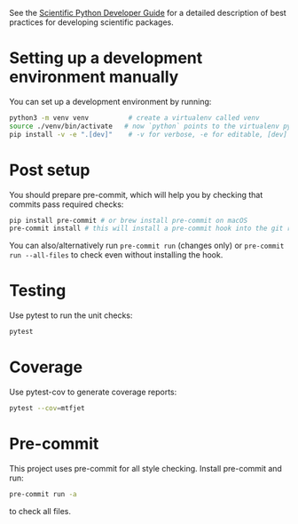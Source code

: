 See the [Scientific Python Developer Guide][spc-dev-intro] for a detailed
description of best practices for developing scientific packages.

[spc-dev-intro]: https://learn.scientific-python.org/development/

# Setting up a development environment manually

You can set up a development environment by running:

```zsh
python3 -m venv venv          # create a virtualenv called venv
source ./venv/bin/activate   # now `python` points to the virtualenv python
pip install -v -e ".[dev]"    # -v for verbose, -e for editable, [dev] for dev dependencies
```

# Post setup

You should prepare pre-commit, which will help you by checking that commits pass
required checks:

```bash
pip install pre-commit # or brew install pre-commit on macOS
pre-commit install # this will install a pre-commit hook into the git repo
```

You can also/alternatively run `pre-commit run` (changes only) or
`pre-commit run --all-files` to check even without installing the hook.

# Testing

Use pytest to run the unit checks:

```bash
pytest
```

# Coverage

Use pytest-cov to generate coverage reports:

```bash
pytest --cov=mtfjet
```

# Pre-commit

This project uses pre-commit for all style checking. Install pre-commit and run:

```bash
pre-commit run -a
```

to check all files.
